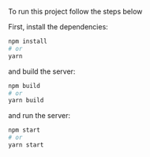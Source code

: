 To run this project follow the steps below

First, install the dependencies:

```bash
npm install
# or
yarn
```

and build the server:

```bash
npm build
# or
yarn build
```

and run the server:

```bash
npm start
# or
yarn start
```
